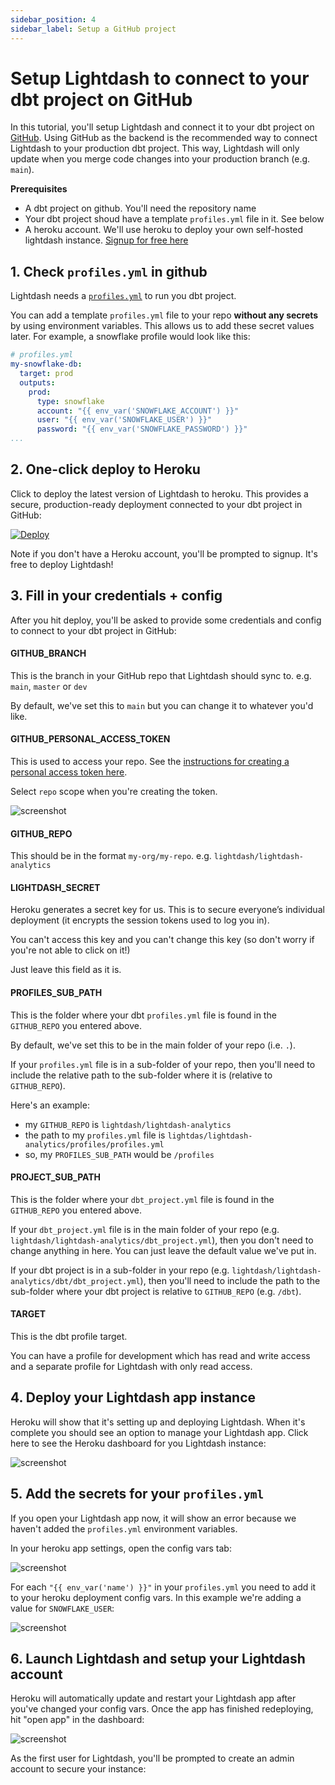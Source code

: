 ```yaml
---
sidebar_position: 4
sidebar_label: Setup a GitHub project
---
```


# Setup Lightdash to connect to your dbt project on GitHub

In this tutorial, you'll setup Lightdash and connect it to your dbt project on [GitHub](https://github.com).
Using GitHub as the backend is the recommended way to connect Lightdash to your production dbt project. This way,
Lightdash will only update when you merge code changes into your production branch (e.g. `main`).

**Prerequisites**
 - A dbt project on github. You'll need the repository name
 - Your dbt project shoud have a template `profiles.yml` file in it. See below
 - A heroku account. We'll use heroku to deploy your own self-hosted lightdash instance. [Signup for free here](https://heroku.com)

## 1. Check `profiles.yml` in github

Lightdash needs a [`profiles.yml`](https://docs.getdbt.com/dbt-cli/configure-your-profile) to run you dbt project.

You can add a template `profiles.yml` file to your repo **without any secrets** by using environment variables. This
allows us to add these secret values later. For example, a snowflake profile would look like this:

```yaml
# profiles.yml
my-snowflake-db:
  target: prod
  outputs:
    prod:
      type: snowflake
      account: "{{ env_var('SNOWFLAKE_ACCOUNT') }}"
      user: "{{ env_var('SNOWFLAKE_USER') }}"
      password: "{{ env_var('SNOWFLAKE_PASSWORD') }}"
...
```

## 2. One-click deploy to Heroku

Click to deploy the latest version of Lightdash to heroku. This provides a secure, production-ready deployment connected
to your dbt project in GitHub:

[![Deploy](https://www.herokucdn.com/deploy/button.svg)](https://heroku.com/deploy?template=https://github.com/lightdash/lightdash-deploy-heroku-github)

Note if you don't have a Heroku account, you'll be prompted to signup. It's free to deploy Lightdash!

## 3. Fill in your credentials + config

After you hit deploy, you'll be asked to provide some credentials and config to connect to your dbt project in GitHub:

#### GITHUB_BRANCH
This is the branch in your GitHub repo that Lightdash should sync to. e.g. `main`, `master` or `dev`

By default, we've set this to `main` but you can change it to whatever you'd like.

#### GITHUB_PERSONAL_ACCESS_TOKEN
This is used to access your repo. See the [instructions for creating a personal access token here](https://docs.github.com/en/github/authenticating-to-github/keeping-your-account-and-data-secure/creating-a-personal-access-token).

Select `repo` scope when you're creating the token.

![screenshot](assets/oauth-scope.png)

#### GITHUB_REPO
This should be in the format `my-org/my-repo`. e.g. `lightdash/lightdash-analytics`

#### LIGHTDASH_SECRET
Heroku generates a secret key for us. This is to secure everyone’s individual deployment (it encrypts the session tokens used to log you in).

You can't access this key and you can't change this key (so don't worry if you're not able to click on it!)

Just leave this field as it is.

#### PROFILES_SUB_PATH
This is the folder where your dbt `profiles.yml` file is found in the `GITHUB_REPO` you entered above.

By default, we've set this to be in the main folder of your repo (i.e. `.`).

If your `profiles.yml` file is in a sub-folder of your repo, then you'll need to include the relative path to the sub-folder where it is (relative to `GITHUB_REPO`).

Here's an example:
- my `GITHUB_REPO` is `lightdash/lightdash-analytics`
- the path to my `profiles.yml` file is `lightdas/lightdash-analytics/profiles/profiles.yml`
- so, my `PROFILES_SUB_PATH` would be `/profiles`

#### PROJECT_SUB_PATH
This is the folder where your `dbt_project.yml` file is found in the `GITHUB_REPO` you entered above.

If your `dbt_project.yml` file is in the main folder of your repo (e.g. `lightdash/lightdash-analytics/dbt_project.yml`), then you don't need to change anything in here. You can just leave the default value we've put in.

If your dbt project is in a sub-folder in your repo (e.g. `lightdash/lightdash-analytics/dbt/dbt_project.yml`), then you'll need to include the path to the sub-folder where your dbt project is relative to `GITHUB_REPO` (e.g. `/dbt`).

#### TARGET
This is the dbt profile target. 

You can have a profile for development which has read and write access and a separate profile for Lightdash with only read access.

## 4. Deploy your Lightdash app instance

Heroku will show that it's setting up and deploying Lightdash. When it's complete you should see an option to manage
your Lightdash app. Click here to see the Heroku dashboard for you Lightdash instance:

![screenshot](assets/heroku-success-manage.png)

## 5. Add the secrets for your `profiles.yml`

If you open your Lightdash app now, it will show an error because we haven't added the `profiles.yml` environment
variables.

In your heroku app settings, open the config vars tab:

![screenshot](assets/heroku-add-secrets-1.png)

For each `"{{ env_var('name') }}"` in your `profiles.yml` you need to add it to your heroku deployment config vars. In this example
we're adding a value for `SNOWFLAKE_USER`:

![screenshot](assets/heroku-add-secrets-2.png)


## 6. Launch Lightdash and setup your Lightdash account

Heroku will automatically update and restart your Lightdash app after you've changed your config vars. Once the
app has finished redeploying, hit "open app" in the dashboard:

![screenshot](assets/heroku-open-app.png)

As the first user for Lightdash, you'll be prompted to create an admin account to secure your instance:
